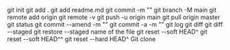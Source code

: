 <!-- list of git commands -->

git init
git add .
git add readme.md
git commit -m ""
git branch -M main
git remote add origin
git remote -v
git push -u origin main
git pull origin master
git status
git commit --amend -m ""
git commit -a -m ""
git log
git diff
git diff --staged
git restore --staged name of the file
git reset --soft HEAD^
git reset --soft HEAD^^
git reset --hard HEAD^
Git clone
